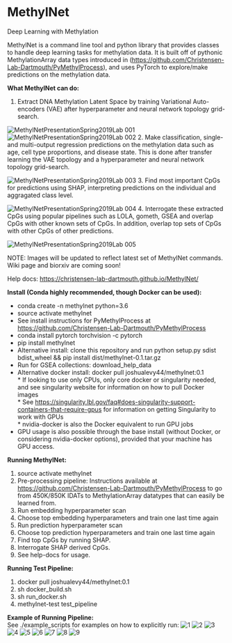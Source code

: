# MethylNet

Deep Learning with Methylation

MethylNet is a command line tool and python library that provides classes to handle deep learning tasks for methylation data. It is built off of pythonic MethylationArray data types introduced in (https://github.com/Christensen-Lab-Dartmouth/PyMethylProcess), and uses PyTorch to explore/make predictions on the methylation data.  

**What MethylNet can do:**  
1. Extract DNA Methylation Latent Space by training Variational Auto-encoders (VAE) after hyperparameter and neural network topology grid-search.  

![MethylNetPresentationSpring2019Lab 001](https://user-images.githubusercontent.com/19698023/55677380-32bb3d00-58b4-11e9-93bd-2cdc669bd6d8.jpeg)
![MethylNetPresentationSpring2019Lab 002](https://user-images.githubusercontent.com/19698023/55677381-32bb3d00-58b4-11e9-92ea-07d437a910e3.jpeg)
2. Make classification, single- and multi-output regression predictions on the methylation data such as age, cell type proportions, and disease state. This is done after transfer learning the VAE topology and a hyperparameter and neural network topology grid-search.  

![MethylNetPresentationSpring2019Lab 003](https://user-images.githubusercontent.com/19698023/55677389-436bb300-58b4-11e9-9bce-30d16bf71db1.jpeg)
3. Find most important CpGs for predictions using SHAP, interpreting predictions on the individual and aggragated class level.  

![MethylNetPresentationSpring2019Lab 004](https://user-images.githubusercontent.com/19698023/55677383-32bb3d00-58b4-11e9-9ecf-ab0eb135c740.jpeg)
4. Interrogate these extracted CpGs using popular pipelines such as LOLA, gometh, GSEA and overlap CpGs with other known sets of CpGs. In addition, overlap top sets of CpGs with other CpGs of other predictions.  

![MethylNetPresentationSpring2019Lab 005](https://user-images.githubusercontent.com/19698023/55677384-32bb3d00-58b4-11e9-9275-ee595fb81e0f.jpeg)

NOTE: Images will be updated to reflect latest set of MethylNet commands. Wiki page and biorxiv are coming soon!

Help docs: https://christensen-lab-dartmouth.github.io/MethylNet/

**Install (Conda highly recommended, though Docker can be used):**
* conda create -n methylnet python=3.6  
* source activate methylnet  
* See install instructions for PyMethylProcess at https://github.com/Christensen-Lab-Dartmouth/PyMethylProcess  
* conda install pytorch torchvision -c pytorch  
* pip install methylnet  
* Alternative install: clone this repository and run python setup.py sdist bdist_wheel && pip install dist/methylnet-0.1.tar.gz   
* Run for GSEA collections: download_help_data   
* Alternative docker install: docker pull joshualevy44/methylnet:0.1     
                * If looking to use only CPUs, only core docker or singularity needed, and see singularity website for information on how to pull Docker images  
                * See https://singularity.lbl.gov/faq#does-singularity-support-containers-that-require-gpus for information on getting Singularity to work with GPUs  
                * nvidia-docker is also the Docker equivalent to run GPU jobs  
* GPU usage is also possible through the base install (without Docker, or considering nvidia-docker options), provided that your machine has GPU access.  

**Running MethylNet:**
1. source activate methylnet  
2. Pre-processing pipeline: Instructions available at https://github.com/Christensen-Lab-Dartmouth/PyMethylProcess to go from 450K/850K IDATs to MethylationArray datatypes that can easily be learned from.  
3. Run embedding hyperparameter scan  
4. Choose top embedding hyperparameters and train one last time again  
5. Run prediction hyperparameter scan  
6. Choose top prediction hyperparameters and train one last time again  
7. Find top CpGs by running SHAP.  
8. Interrogate SHAP derived CpGs.  
9. See help-docs for usage.  

**Running Test Pipeline:**
1. docker pull joshualevy44/methylnet:0.1  
2. sh docker_build.sh  
3. sh run_docker.sh  
4. methylnet-test test_pipeline  

**Example of Running Pipeline:**  
See ./example_scripts for examples on how to explicitly run:
![1](https://user-images.githubusercontent.com/19698023/55677358-f12a9200-58b3-11e9-8aaf-50536d2afb00.jpeg)
![2](https://user-images.githubusercontent.com/19698023/60547526-f306c480-9ced-11e9-817b-b4566edac22f.jpeg)
![3](https://user-images.githubusercontent.com/19698023/60547527-f306c480-9ced-11e9-9b0e-9ec89e056fa4.jpeg)
![4](https://user-images.githubusercontent.com/19698023/60547528-f306c480-9ced-11e9-9666-161a54a9e237.jpeg)
![5](https://user-images.githubusercontent.com/19698023/60547529-f306c480-9ced-11e9-8267-acb72940729b.jpeg)
![6](https://user-images.githubusercontent.com/19698023/60547530-f306c480-9ced-11e9-9295-31ae3b9c3edf.jpeg)
![7](https://user-images.githubusercontent.com/19698023/60547531-f306c480-9ced-11e9-9ddc-4c8c60853445.jpeg)
![8](https://user-images.githubusercontent.com/19698023/60547532-f306c480-9ced-11e9-8380-643b0e548d20.jpeg)
![9](https://user-images.githubusercontent.com/19698023/60547533-f306c480-9ced-11e9-84c6-2530018d7871.jpeg)
